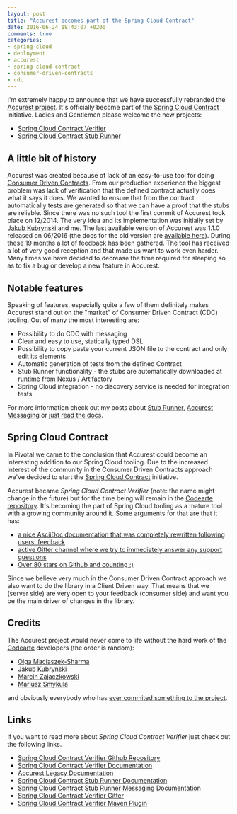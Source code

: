 ```yaml
---
layout: post
title: "Accurest becomes part of the Spring Cloud Contract"
date: 2016-06-24 18:43:07 +0200
comments: true
categories:
- spring-cloud
- deployment
- accurest
- spring-cloud-contract
- consumer-driven-contracts
- cdc
---
```


I'm extremely happy to announce that we have successfully rebranded the [Accurest project](https://codearte.github.io/accurest). It's officially become part of the [Spring Cloud Contract](https://github.com/spring-cloud/spring-cloud-contract) initiative. Ladies and Gentlemen please welcome the new projects:

* [Spring Cloud Contract Verifier](https://codearte.github.io/accurest/)
* [Spring Cloud Contract Stub Runner](https://codearte.github.io/accurest/#spring-cloud-contract-stub-runner)

<!-- more -->

## A little bit of history

Accurest was created because of lack of an easy-to-use tool for doing [Consumer Driven Contracts](http://martinfowler.com/articles/consumerDrivenContracts.html). From our production experience the biggest problem was lack of verification that the defined contract actually does what it says it does. We wanted to ensure that from the contract automatically tests are generated so that we can have a proof that the stubs are reliable. Since there was no such tool the first commit of Accurest took place on 12/2014. The very idea and its implementation was initially set by [Jakub Kubrynski](http://www.kubrynski.com/) and me. The last available version of Accurest was 1.1.0 released on 06/2016 (the docs for the old version are [available here](https://codearte.github.io/accurest/deprecated/)). During these 19 months a lot of feedback has been gathered. The tool has received a lot of very good reception and that made us want to work even harder. Many times we have decided to decrease the time required for sleeping so as to fix a bug or develop a new feature in Accurest.

## Notable features

Speaking of features, especially quite a few of them definitely makes Accurest stand out on the "market" of Consumer Driven Contract (CDC) tooling. Out of many the most interesting are:

- Possibility to do CDC with messaging
- Clear and easy to use, statically typed DSL
- Possibility to copy paste your current JSON file to the contract and only edit its elements
- Automatic generation of tests from the defined Contract
- Stub Runner functionality - the stubs are automatically downloaded at runtime from Nexus / Artifactory
- Spring Cloud integration - no discovery service is needed for integration tests

For more information check out my posts about [Stub Runner](http://toomuchcoding.com/blog/2016/04/06/accurest-stubrunner-released/), [Accurest Messaging](http://toomuchcoding.com/blog/2016/04/30/accurest-and-stub-runner-1-dot-1-0-dot-m3/) or [just read the docs](https://codearte.github.io/accurest/).

## Spring Cloud Contract

In Pivotal we came to the conclusion that Accurest could become an interesting addition to our Spring Cloud tooling. Due to the increased interest of the community in the Consumer Driven Contracts approach we've decided to start the [Spring Cloud Contract](https://github.com/spring-cloud/spring-cloud-contract) initiative.

Accurest became *Spring Cloud Contract Verifier* (note: the name might change in the future) but for the time being will remain in the [Codearte repository](https://github.com/Codearte). It's becoming the part of Spring Cloud tooling as a mature tool with a growing community around it. Some arguments for that are that it has:

- [a nice AsciiDoc documentation that was completely rewritten following users' feedback](https://codearte.github.io/accurest/)
- [active Gitter channel where we try to immediately answer any support questions](https://gitter.im/Codearte/accurest)
- [Over 80 stars on Github and counting ;)](https://github.com/Codearte/accurest/stargazers)

Since we believe very much in the Consumer Driven Contract approach we also want to do the library in a Client Driven way. That means that we (server side) are very open to your feedback (consumer side) and want you be the main driver of changes in the library.

## Credits

The Accurest project would never come to life without the hard work of the [Codearte](http://codearte.io) developers (the order is random):

- [Olga Maciaszek-Sharma](https://twitter.com/olga_maciaszek)
- [Jakub Kubrynski](http://www.kubrynski.com)
- [Marcin Zajaczkowski](https://solidsoft.wordpress.com/)
- [Mariusz Smykula](https://github.com/mariuszs)

and obviously everybody who has [ever commited something to the project](https://github.com/Codearte/accurest/graphs/contributors).

## Links

If you want to read more about *Spring Cloud Contract Verifier* just check out the following links.

- [Spring Cloud Contract Verifier Github Repository](https://github.com/Codearte/accurest)
- [Spring Cloud Contract Verifier Documentation](http://codearte.github.io/accurest)
- [Accurest Legacy Documentation](http://codearte.github.io/accurest/deprecated)
- [Spring Cloud Contract Stub Runner Documentation](https://codearte.github.io/accurest/#spring-cloud-contract-stub-runner)
- [Spring Cloud Contract Stub Runner Messaging Documentation](http://codearte.github.io/accurest/#stub-runner-for-messaging)
- [Spring Cloud Contract Verifier Gitter](https://gitter.im/Codearte/accurest)
- [Spring Cloud Contract Verifier Maven Plugin](https://github.com/Codearte/accurest-maven-plugin)

